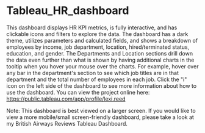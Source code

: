 # Tableau_HR_dashboard
This dashboard displays HR KPI metrics, is fully interactive, and has clickable icons and filters to explore the data. The dashboard has a dark theme, utilizes parameters and calculated fields, and shows a breakdown of employees by income, job department, location, hired/terminated status, education, and gender. The Departments and Location sections drill down the data even further than what is shown by having additional charts in the tooltip when you hover your mouse over the charts. For example, hover over any bar in the department's section to see which job titles are in that department and the total number of employees in each job. Click the "i" icon on the left side of the dashboard to see more information about how to use the dashboard. You can view the project online here: https://public.tableau.com/app/profile/lexi.reed

Note: This dashboard is best viewed on a larger screen. If you would like to view a more mobile/small screen-friendly dashboard, please take a  look at my British Airways Reviews Tableau Dashboard.
